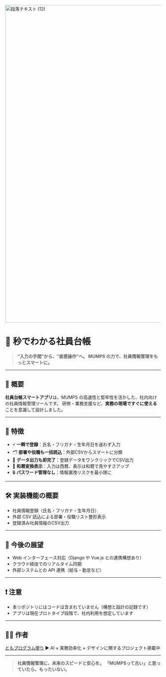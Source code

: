 <p>
  <img width="1536" height="1024" alt="段落テキスト (12)" src="https://github.com/user-attachments/assets/3b97a395-a3a4-49e2-bdb7-529bad89da97" />

</p>

# 🤖 秒でわかる社員台帳

> **“入力の手間”から、“直感操作”へ。
> MUMPS の力で、社員情報管理をもっとスマートに。**

---

## 📌 概要

**社員台帳スマートアプリ**は、MUMPS の高速性と堅牢性を活かした、社内向けの社員情報管理ツールです。
研修・業務支援など、**実務の現場ですぐに使える**ことを意識して設計しました。

---

## 🚀 特徴

* ⚡ **一瞬で登録**：氏名・フリガナ・生年月日を迷わず入力
* 🗂 **部署や役職も一括読込**：外部CSVからスマートに分類
* 🔁 **データ出力も即完了**：登録データをワンクリックでCSV出力
* 📆 **和暦変換表示**：入力は西暦、表示は和暦で見やすさアップ
* 🔒 **パスワード管理なし**：情報漏洩リスクを最小限に

---

## 🛠 実装機能の概要

* 社員情報登録（氏名・フリガナ・生年月日）
* 外部 CSV 読込による部署・役職リスト整形表示
* 登録済み社員情報のCSV出力

---

## 🌱 今後の展望

* Web インターフェース対応（Django や Vue.js との連携構想あり）
* クラウド経由でのリアルタイム同期
* 外部システムとの API 連携（給与・勤怠など）

---

## ❗ 注意

* 本リポジトリにはコードは含まれていません（構想と設計の記録です）
* アプリは現在プロトタイプ段階で、社内利用を想定しています

---

## 🧑‍💻 作者

[ともプログラム便り](https://github.com/TomoProgrammingDayori)
▶ AI × 実務効率化 × デザインに関するプロジェクト掲載中

---

> **社員情報管理に、未来のスピードと安心を。**
> **「MUMPSって古い」と思っていたら、もったいない。**

